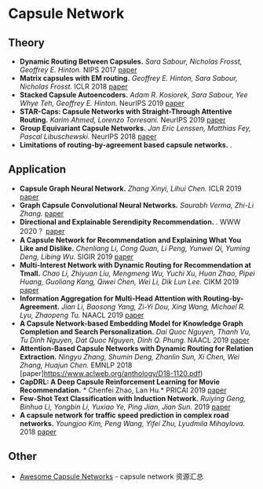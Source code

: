 # Capsule Network

## Theory
- **Dynamic Routing Between Capsules.** *Sara Sabour, Nicholas Frosst, Geoffrey E. Hinton.* NIPS 2017  [paper](https://arxiv.org/abs/1710.09829)
- **Matrix capsules with EM routing.** *Geoffrey E. Hinton, Sara Sabour, Nicholas Frosst.* ICLR 2018 [paper](https://openreview.net/pdf?id=HJWLfGWRb)
- **Stacked Capsule Autoencoders.** *Adam R. Kosiorek, Sara Sabour, Yee Whye Teh, Geoffrey E. Hinton.* NeurIPS 2019 [paper](https://arxiv.org/abs/1906.06818)
- **STAR-Caps: Capsule Networks with Straight-Through Attentive Routing.** *Karim Ahmed, Lorenzo Torresani.* NeurIPS 2019 [paper]()
- **Group Equivariant Capsule Networks.** *Jan Eric Lenssen, Matthias Fey, Pascal Libuschewski.* NeurIPS 2018  [paper]()
- **Limitations of routing-by-agreement based capsule networks.** *.* 

## Application
- **Capsule Graph Neural Network.** *Zhang Xinyi, Lihui Chen.* ICLR 2019  [paper](https://openreview.net/pdf?id=Byl8BnRcYm)
- **Graph Capsule Convolutional Neural Networks.** *Saurabh Verma, Zhi-Li Zhang.* [paper](https://arxiv.org/abs/1805.08090)
- **Directional and Explainable Serendipity Recommendation.** *.* WWW 2020？  [paper](https://cis.temple.edu/~jiewu/research/publications/Publication_files/jiang_www_2020.pdf)
- **A Capsule Network for Recommendation and Explaining What You Like and Dislike.** *Chenliang Li, Cong Quan, Li Peng, Yunwei Qi, Yuming Deng, Libing Wu.* SIGIR 2019  [paper](https://arxiv.org/abs/1907.00687)
- **Multi-Interest Network with Dynamic Routing for Recommendation at Tmall.** *Chao Li, Zhiyuan Liu, Mengmeng Wu, Yuchi Xu, Huan Zhao, Pipei Huang, Guoliang Kang, Qiwei Chen, Wei Li, Dik Lun Lee.* CIKM 2019  [paper](https://arxiv.org/abs/1904.08030)
- **Information Aggregation for Multi-Head Attention with Routing-by-Agreement.** *Jian Li, Baosong Yang, Zi-Yi Dou, Xing Wang, Michael R. Lyu, Zhaopeng Tu.* NAACL 2019  [paper]()
- **A Capsule Network-based Embedding Model for Knowledge Graph Completion and Search Personalization.** *Dai Quoc Nguyen, Thanh Vu, Tu Dinh Nguyen, Dat Quoc Nguyen, Dinh Q. Phung.* NAACL 2019  [paper](https://arxiv.org/abs/1808.04122)
- **Attention-Based Capsule Networks with Dynamic Routing for Relation Extraction.** *Ningyu Zhang, Shumin Deng, Zhanlin Sun, Xi Chen, Wei Zhang, Huajun Chen.* EMNLP 2018 [paper]https://www.aclweb.org/anthology/D18-1120.pdf)
- **CapDRL: A Deep Capsule Reinforcement Learning for Movie Recommendation.** *	Chenfei Zhao, Lan Hu.* PRICAI 2019  [paper]()
- **Few-Shot Text Classification with Induction Network.** *Ruiying Geng, Binhua Li, Yongbin Li, Yuxiao Ye, Ping Jian, Jian Sun.* 2019 [paper]()
- **A capsule network for traffic speed prediction in complex road networks.** *Youngjoo Kim, Peng Wang, Yifei Zhu, Lyudmila Mihaylova.* 2018  [paper]()

## Other
* [Awesome Capsule Networks](https://github.com/sekwiatkowski/awesome-capsule-networks) - capsule network 资源汇总



